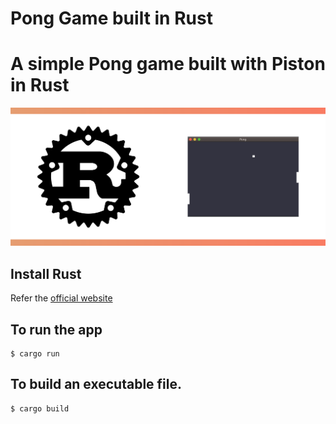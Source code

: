 # Pong Game built in Rust

# A simple Pong game built with Piston in Rust

![Rust](image.png)

## Install Rust

Refer the [official website](https://www.rust-lang.org/tools/install)

## To run the app

```
$ cargo run
```

## To build an executable file.

```
$ cargo build
```
